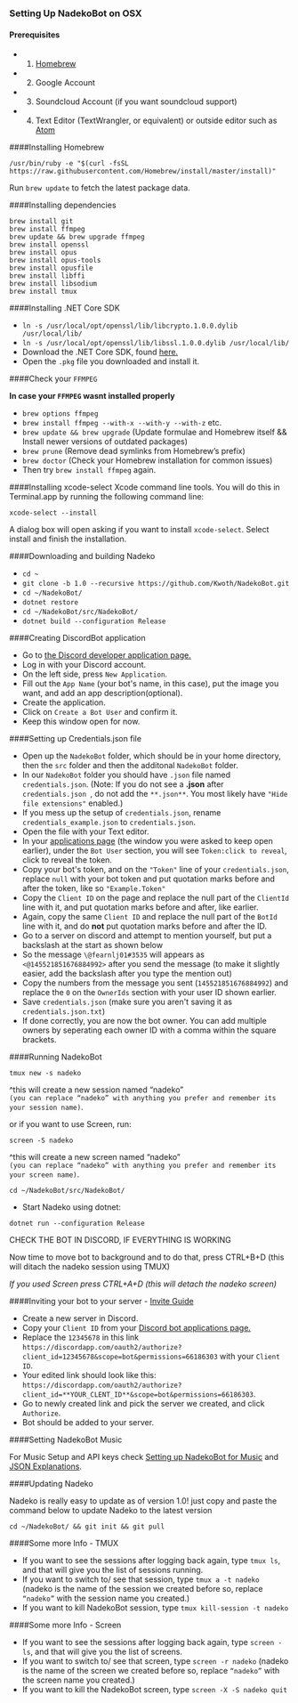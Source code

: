 ### Setting Up NadekoBot on OSX
#### Prerequisites 
- 1) [Homebrew][Homebrew]
- 2) Google Account
- 3) Soundcloud Account (if you want soundcloud support)
- 4) Text Editor (TextWrangler, or equivalent) or outside editor such as [Atom][Atom]

####Installing Homebrew

`/usr/bin/ruby -e "$(curl -fsSL https://raw.githubusercontent.com/Homebrew/install/master/install)"`

Run `brew update` to fetch the latest package data.  

####Installing dependencies
```
brew install git
brew install ffmpeg
brew update && brew upgrade ffmpeg
brew install openssl
brew install opus
brew install opus-tools
brew install opusfile
brew install libffi
brew install libsodium
brew install tmux
```

####Installing .NET Core SDK
- `ln -s /usr/local/opt/openssl/lib/libcrypto.1.0.0.dylib /usr/local/lib/`
- `ln -s /usr/local/opt/openssl/lib/libssl.1.0.0.dylib /usr/local/lib/`
- Download the .NET Core SDK, found [here.](https://go.microsoft.com/fwlink/?LinkID=827526)
- Open the `.pkg` file you downloaded and install it.

####Check your `FFMPEG`

**In case your `FFMPEG` wasnt installed properly**

- `brew options ffmpeg`
- `brew install ffmpeg --with-x --with-y --with-z` etc.
- `brew update && brew upgrade` (Update formulae and Homebrew itself && Install newer versions of outdated packages)
- `brew prune` (Remove dead symlinks from Homebrew’s prefix)
- `brew doctor` (Check your Homebrew installation for common issues)
- Then try `brew install ffmpeg` again.

####Installing xcode-select
Xcode command line tools. You will do this in Terminal.app by running the following command line:

`xcode-select --install`

A dialog box will open asking if you want to install `xcode-select`. Select install and finish the installation.

####Downloading and building Nadeko
- `cd ~`
- `git clone -b 1.0 --recursive https://github.com/Kwoth/NadekoBot.git`
- `cd ~/NadekoBot/`
- `dotnet restore`
- `cd ~/NadekoBot/src/NadekoBot/`
- `dotnet build --configuration Release`

####Creating DiscordBot application
- Go to [the Discord developer application page.][DiscordApp]
- Log in with your Discord account.
- On the left side, press `New Application`.
- Fill out the `App Name` (your bot's name, in this case), put the image you want, and add an app description(optional).
- Create the application.
- Click on `Create a Bot User` and confirm it.
- Keep this window open for now.
 
####Setting up Credentials.json file
- Open up the `NadekoBot` folder, which should be in your home directory, then the `src` folder and then the additonal `NadekoBot` folder.
- In our `NadekoBot` folder you should have `.json` file named `credentials.json`. (Note: If you do not see a **.json** after `credentials.json `, do not add the `**.json**`. You most likely have `"Hide file extensions"` enabled.)
- If you mess up the setup of `credentials.json`, rename `credentials_example.json` to `credentials.json`.
- Open the file with your Text editor.
- In your [applications page][DiscordApp] (the window you were asked to keep open earlier), under the `Bot User` section, you will see `Token:click to reveal`, click to reveal the token.
- Copy your bot's token, and on the `"Token"` line of your `credentials.json`, replace `null` with your bot token and put quotation marks before and after the token, like so `"Example.Token"`
- Copy the `Client ID` on the page and replace the null part of the `ClientId` line with it, and put quotation marks before and after, like earlier.
- Again, copy the same `Client ID` and replace the null part of the `BotId` line with it, and do **not** put quotation marks before and after the ID.
- Go to a server on discord and attempt to mention yourself, but put a backslash at the start as shown below
- So the message `\@fearnlj01#3535` will appears as `<@145521851676884992>` after you send the message (to make it slightly easier, add the backslash after you type the mention out)
- Copy the numbers from the message you sent (`145521851676884992`) and replace the `0` on the `OwnerIds` section with your user ID shown earlier.
- Save `credentials.json` (make sure you aren't saving it as `credentials.json.txt`)
- If done correctly, you are now the bot owner. You can add multiple owners by seperating each owner ID with a comma within the square brackets.
 
####Running NadekoBot
 
`tmux new -s nadeko`

^this will create a new session named “nadeko”  
`(you can replace “nadeko” with anything you prefer and remember its your session name)`.

or if you want to use Screen, run:

`screen -S nadeko`

^this will create a new screen named “nadeko”  
`(you can replace “nadeko” with anything you prefer and remember its your screen name)`.

`cd ~/NadekoBot/src/NadekoBot/`

- Start Nadeko using dotnet:
 
`dotnet run --configuration Release`

CHECK THE BOT IN DISCORD, IF EVERYTHING IS WORKING

Now time to move bot to background and to do that, press CTRL+B+D (this will ditach the nadeko session using TMUX)

*If you used Screen press CTRL+A+D (this will detach the nadeko screen)*

####Inviting your bot to your server - [Invite Guide][Invite Guide]
- Create a new server in Discord.
- Copy your `Client ID` from your [Discord bot applications page.][DiscordApp]
- Replace the `12345678` in this link `https://discordapp.com/oauth2/authorize?client_id=12345678&scope=bot&permissions=66186303` with your `Client ID`.
- Your edited link should look like this: `https://discordapp.com/oauth2/authorize?client_id=**YOUR_CLENT_ID**&scope=bot&permissions=66186303`.
- Go to newly created link and pick the server we created, and click `Authorize`.
- Bot should be added to your server.
  
####Setting NadekoBot Music

For Music Setup and API keys check [Setting up NadekoBot for Music](http://nadekobot.readthedocs.io/en/1.0/guides/Windows%20Guide/#setting-up-nadekobot-for-music) and [JSON Explanations](http://nadekobot.readthedocs.io/en/1.0/JSON%20Explanations/).

####Updating Nadeko

Nadeko is really easy to update as of version 1.0! just copy and paste the command below to update Nadeko to the latest version

`cd ~/NadekoBot/ && git init && git pull`

####Some more Info - TMUX

- If you want to see the sessions after logging back again, type `tmux ls`, and that will give you the list of sessions running. 
- If you want to switch to/ see that session, type `tmux a -t nadeko` (nadeko is the name of the session we created before so, replace `“nadeko”` with the session name you created.)
- If you want to kill NadekoBot session, type `tmux kill-session -t nadeko`

####Some more Info - Screen

- If you want to see the sessions after logging back again, type `screen -ls`, and that will give you the list of screens. 
- If you want to switch to/ see that screen, type `screen -r nadeko` (nadeko is the name of the screen we created before so, replace `“nadeko”` with the screen name you created.)
- If you want to kill the NadekoBot screen, type `screen -X -S nadeko quit`

[Homebrew]: http://brew.sh/
[DiscordApp]: https://discordapp.com/developers/applications/me
[Atom]: https://atom.io/
[Invite Guide]: http://discord.kongslien.net/guide.html
[Google Console]: https://console.developers.google.com
[Soundcloud]: https://soundcloud.com/you/apps/new